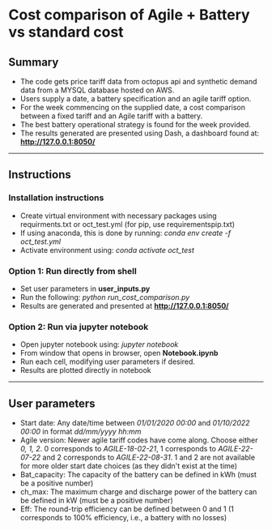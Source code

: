 # Cost comparison of Agile + Battery vs standard cost

## Summary

- The code gets price tariff data from octopus api and synthetic demand data from a MYSQL database hosted on AWS.  
- Users supply a date, a battery specification and an agile tariff option.  
- For the week commencing on the supplied date, a cost comparison between a fixed tariff and an Agile tariff with a battery.
- The best battery operational strategy is found for the week provided.
- The results generated are presented using Dash, a dashboard found at: **http://127.0.0.1:8050/**

---

## Instructions

### Installation instructions
- Create virtual environment with necessary packages using requirments.txt or oct_test.yml (for pip, use requirementspip.txt)
- If using anaconda, this is done by running: *conda env create -f oct_test.yml*
- Activate environment using: *conda activate oct_test*


### Option 1: Run directly from shell
- Set user parameters in **user_inputs.py**
- Run the following: *python run_cost_comparison.py*
- Results are generated and presented at **http://127.0.0.1:8050/**

### Option 2: Run via jupyter notebook
- Open jupyter notebook using: *jupyter notebook*
- From window that opens in browser, open **Notebook.ipynb**
- Run each cell, modifying user parameters if desired.
- Results are plotted directly in notebook

---
## User parameters
- Start date: Any date/time between *01/01/2020 00:00* and *01/10/2022 00:00* in format *dd/mm/yyyy hh:mm*
- Agile version: Newer agile tariff codes have come along. Choose either *0, 1, 2*. 0 corresponds to *AGILE-18-02-21*, 1 corresponds to *AGILE-22-07-22* and 2 corresponds to *AGILE-22-08-31*. 1 and 2 are not available for more older start date choices (as they didn't exist at the time)
- Bat_capacity: The capacity of the battery can be defined in kWh (must be a positive number)
- ch_max: The maximum charge and discharge power of the battery can be defined in kW (must be a positive number)
- Eff: The round-trip efficiency can be defined between 0 and 1 (1 corresponds to 100% efficiency, i.e., a battery with no losses)



